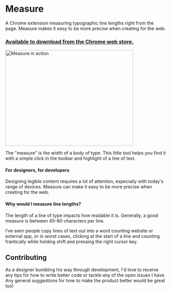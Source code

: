# Measure

A Chrome extension measuring typographic line lengths right from the page. Measure makes it easy to be more precise when creating for the web.

### [Available to download from the Chrome web store.](https://chrome.google.com/webstore/detail/measure/bbompmbliibpeaaloikpoahdokhjdmeg)

<img src="/images%20for%20chrome%20web%20store/measure-video.gif" alt="Measure in action" width="400" height="300" />

The "measure" is the width of a body of type. This little tool helps you find it with a simple click in the toolbar and highlight of a line of text.

#### For designers, for developers

Designing legible content requires a lot of attention, especially with today's range of devices. Measure can make it easy to be more precise when creating for the web.

#### Why would I measure line lengths?

The length of a line of type impacts how readable it is. Generally, a good measure is between 45–80 characters per line.

I’ve seen people copy lines of text out into a word counting website or external app, or in worst cases, clicking at the start of a line and counting frantically while holding shift and pressing the right cursor key.

## Contributing
As a designer bumbling his way through development, I'd love to receive any tips for how to write better code or tackle any of the open issues I have. Any general suggestions for how to make the product better would be great too!
